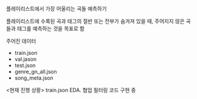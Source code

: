 플레이리스트에서 가장 어울리는 곡들 예측하기

플레이리스트에 수록된 곡과 태그의 절반 또는 전부가 숨겨져 있을 때, 주어지지 않은 곡들과 태그를 예측하는 것을 목표로 함

주어진 데이터
- train.json
- val.jason
- test.json
- genre_gn_all.json
- song_meta.json

<현재 진행 상황>
train.json EDA.
협업 필터링 코드 구현 중
